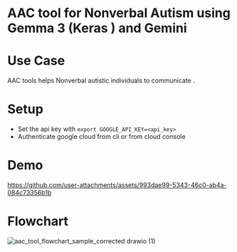 # AAC tool for Nonverbal Autism using Gemma 3 (Keras ) and Gemini 

# Use Case
AAC tools helps Nonverbal autistic individuals to communicate .

# Setup 
- Set the api key with ```export GOOGLE_API_KEY=<api_key>```
- Authenticate google cloud from cli or from cloud console

# Demo


https://github.com/user-attachments/assets/993dae99-5343-46c0-ab4a-084c73356b1b



# Flowchart
![aac_tool_flowchart_sample_corrected drawio (1)](https://github.com/user-attachments/assets/301d15bc-426a-4d0e-affa-81f271c3048e)

